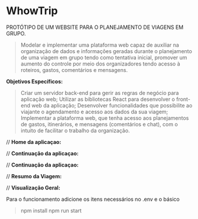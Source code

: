 # WhowTrip

PROTÓTIPO DE UM WEBSITE PARA O PLANEJAMENTO DE VIAGENS EM GRUPO.

> Modelar e implementar uma plataforma web capaz de auxiliar na organização de dados e informações geradas durante o planejamento de uma viagem em grupo tendo como tentativa inicial, promover um aumento do controle por meio dos organizadores tendo acesso à roteiros, gastos, comentários e mensagens.

<b> Objetivos Específicos: </b>

> Criar um servidor back-end para gerir as regras de negócio para aplicação web;
> Utilizar as bibliotecas React para desenvolver o front-end web da aplicação;
> Desenvolver funcionalidades que possibilite ao viajante o agendamento e acesso aos dados da sua viagem;
> Implementar a plataforma web, que tenha acesso aos planejamentos de gastos, itinerários, e mensagens (comentários e chat), com o intuito de facilitar o trabalho da organização. 


// <b> Home da aplicaçao: </b>

// <b> Continuação da aplicaçao: </b>

// <b> Continuação da aplicaçao: </b>

// <b> Resumo da Viagem: </b>

// <b> Visualização Geral: </b>

 

Para o funcionamento adicione os itens necessários no .env e o básico 
> npm install
> npm run start
